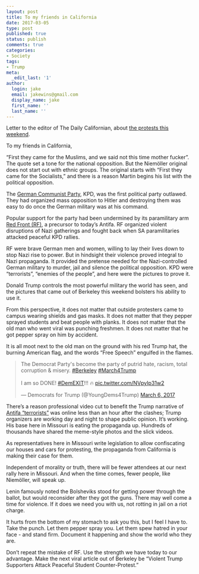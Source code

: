 ```yaml
---
layout: post
title: To my friends in California
date: 2017-03-05
type: post
published: true
status: publish
comments: true
categories:
- Society
tags:
- Trump
meta:
  _edit_last: '1'
author:
  login: jake
  email: jakewins@gmail.com
  display_name: jake
  first_name: ''
  last_name: ''
---
```


Letter to the editor of The Daily Californian, about [the protests this weekend](https://www.washingtonpost.com/news/post-nation/wp/2017/03/05/pro-trump-rally-in-berkeley-turns-violent-as-protesters-clash-with-the-presidents-supporters/).

To my friends in California,

“First they came for the Muslims, and we said not this time mother fucker”. The quote set a tone for the national opposition. But the Niemöller original does not start out with ethnic groups. The original starts with “First they came for the Socialists,” and there is a reason Martin begins his list with the political opposition.

<!--more-->

The [German Communist Party](https://en.wikipedia.org/wiki/Communist_Party_of_Germany), KPD, was the first political party outlawed. They had organized mass opposition to Hitler and destroying them was easy to do once the German military was at his command.

Popular support for the party had been undermined by its paramilitary arm [Red Front (RF)](https://en.wikipedia.org/wiki/Roter_Frontk%C3%A4mpferbund), a precursor to today’s Antifa. RF organized violent disruptions of Nazi gatherings and fought back when SA paramilitaries attacked peaceful KPD rallies.

RF were brave German men and women, willing to lay their lives down to stop Nazi rise to power. But in hindsight their violence proved integral to Nazi propaganda. It provided the pretense needed for the Nazi-controlled German military to murder, jail and silence the political opposition. KPD were “terrorists”, “enemies of the people”, and here were the pictures to prove it.

Donald Trump controls the most powerful military the world has seen, and the pictures that came out of Berkeley this weekend bolsters his ability to use it.

From this perspective, it does not matter that outside protesters came to campus wearing shields and gas masks. It does not matter that they pepper sprayed students and beat people with planks. It does not matter that the old man who went viral was punching freshmen. It does not matter that he got pepper spray on him by accident.

It is all moot next to the old man on the ground with his red Trump hat, the burning American flag, and the words “Free Speech” engulfed in the flames.

<blockquote class="twitter-tweet" data-lang="en"><p lang="en" dir="ltr">The Democrat Party&#39;s become the party of putrid hate, racism, total corruption &amp; misery. <a href="https://twitter.com/hashtag/Berkeley?src=hash">#Berkeley</a> <a href="https://twitter.com/hashtag/March4Trump?src=hash">#March4Trump</a><br><br>I am so DONE! <a href="https://twitter.com/hashtag/DemEXIT?src=hash">#DemEXIT</a>!!! 🔥 <a href="https://t.co/NVpyIp31w2">pic.twitter.com/NVpyIp31w2</a></p>&mdash; Democrats for Trump (@YoungDems4Trump) <a href="https://twitter.com/YoungDems4Trump/status/838673296833011712">March 6, 2017</a></blockquote>
<script async src="//platform.twitter.com/widgets.js" charset="utf-8"></script>

There’s a reason professional video cut to benefit the Trump narrative of [Antifa “terrorists”](http://ijr.com/2017/03/817178-berkeley-riot-explodes-trump-supporters-beaten-to-ground-as-rally-turns-into-bloody-nightmare/) was online less than an hour after the clashes; Trump organizers are working day and night to shape public opinion. It’s working. His base here in Missouri is eating the propaganda up. Hundreds of thousands have shared the meme-style photos and the slick videos.

As representatives here in Missouri write legislation to allow confiscating our houses and cars for protesting, the propaganda from California is making their case for them.

Independent of morality or truth, there will be fewer attendees at our next rally here in Missouri. And when the time comes, fewer people, like Niemöller, will speak up.

Lenin famously noted the Bolsheviks stood for getting power through the ballot, but would reconsider after they got the guns. There may well come a time for violence. If it does we need you with us, not rotting in jail on a riot charge.

It hurts from the bottom of my stomach to ask you this, but I feel I have to. Take the punch. Let them pepper spray you. Let them spew hatred in your face - and stand firm. Document it happening and show the world who they are.

Don’t repeat the mistake of RF. Use the strength we have today to our advantage. Make the next viral article out of Berkeley be “Violent Trump Supporters Attack Peaceful Student Counter-Protest.”
